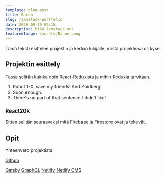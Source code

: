 ```yaml
---
template: blog-post
title: Bacon
slug: /jamstack-portfolio
date: 2020-09-19 09:15
description: Mikä Jamstack on?
featuredImage: /assets/Banner.png
---
```

Tämä teksti esittelee projektin ja kertoo lukijalle, mistä projektissa oli kyse.


## Projektin esittely

Tässä selitän kuinka opin React-Reduxista ja mihin Reduxia tarvitaan.

1. Robot 1-X, save my friends! And Zoidberg!
2. Soon enough.
3. There's no part of that sentence I didn't like!

### React20k

Sitten selitän seuraavaksi mitä Firebase ja Firestore ovat ja tekevät.

## Opit

Yhteenveto projektista.


[Github](https://github.com/otsolap/Portfolio-V2-Jam-Stack)

[Gatsby](https://www.gatsbyjs.com/)
[GraphQL](https://graphql.org/)
[Netlify](https://www.netlify.com/)
[Netlify CMS](https://www.netlifycms.org/)